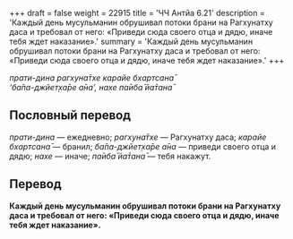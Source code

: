 +++
draft = false
weight = 22915
title = 'ЧЧ Антйа 6.21'
description = 'Каждый день мусульманин обрушивал потоки брани на Рагхунатху даса и требовал от него: «Приведи сюда своего отца и дядю, иначе тебя ждет наказание».'
summary = 'Каждый день мусульманин обрушивал потоки брани на Рагхунатху даса и требовал от него: «Приведи сюда своего отца и дядю, иначе тебя ждет наказание».'
+++

_прати-дина рагхуна̄тхе карайе бхартсана̄  
‘ба̄па-джйет̣ха̄ре а̄на’,_ _нахе па̄иба̄ йа̄тана̄_

## Пословный перевод

_прати_\-_дина_ — ежедневно; _рагхуна̄тхе_ — Рагхунатху даса; _карайе_ _бхартсана̄_ — бранил; _ба̄па_\-_джйет̣ха̄ре_ _а̄на_ — приведи своего отца и дядю; _нахе_ — иначе; _па̄иба̄_ _йа̄тана̄_ — тебя накажут.

## Перевод

**Каждый день мусульманин обрушивал потоки брани на Рагхунатху даса и требовал от него: «Приведи сюда своего отца и дядю, иначе тебя ждет наказание».**
